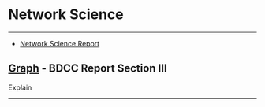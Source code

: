 # Network Science

-------------------
- [Network Science Report](report/project.pdf) 

## [Graph](../Data/grapher) - BDCC Report Section III
Explain

-------------------

